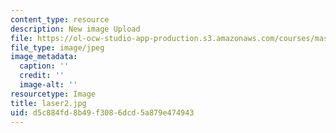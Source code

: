 ```yaml
---
content_type: resource
description: New image Upload
file: https://ol-ocw-studio-app-production.s3.amazonaws.com/courses/mas-962-special-topics-new-textiles-spring-2010/d5c884fd8b49f3086dcd5a879e474943_laser2.jpg
file_type: image/jpeg
image_metadata:
  caption: ''
  credit: ''
  image-alt: ''
resourcetype: Image
title: laser2.jpg
uid: d5c884fd-8b49-f308-6dcd-5a879e474943
---
```

